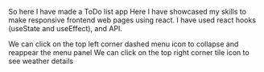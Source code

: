 So here I have made a ToDo list app
Here I have showcased my skills to make responsive frontend web pages using react. I have used react hooks (useState and useEffect), and API.

We can click on the top left corner dashed menu icon to collapse and reappear the menu panel
We can click on the top right corner tile icon to see weather details
